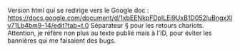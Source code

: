 Version html qui se redirige vers le Google doc :
https://docs.google.com/document/d/1xbEENkpFDplLEj9UxB1D052luBngxXlv71Lb4bm9-14/edit?tab=t.0
Séparateur § pour les retours chariots.
Attention, je réfère non plus au texte publié mais à l'ID, pour éviter les bannières qui me faisaient des bugs.

